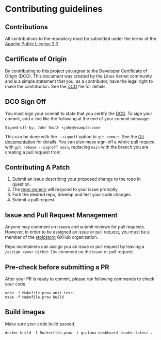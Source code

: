 # Contributing guidelines

## Contributions

All contributions to the repository must be submitted under the terms of the [Apache Public License 2.0](https://www.apache.org/licenses/LICENSE-2.0).

## Certificate of Origin

By contributing to this project you agree to the Developer Certificate of
Origin (DCO). This document was created by the Linux Kernel community and is a
simple statement that you, as a contributor, have the legal right to make the
contribution. See the [DCO](DCO) file for details.

## DCO Sign Off

You must sign your commit to state that you certify the [DCO](DCO). To sign your commit, add a line like the following at the end of your commit message:

```
Signed-off-by: John Smith <john@example.com>
```

This can be done with the `--signoff` option to `git commit`. See the [Git documentation](https://git-scm.com/docs/git-commit#Documentation/git-commit.txt--s) for details. You can also mass sign-off a whole pull request with `git rebase --signoff main`, replacing `main` with the branch you are creating a pull request from.

## Contributing A Patch

1. Submit an issue describing your proposed change to the repo in question.
1. The [repo owners](OWNERS) will respond to your issue promptly.
1. Fork the desired repo, develop and test your code changes.
1. Submit a pull request.

## Issue and Pull Request Management

Anyone may comment on issues and submit reviews for pull requests. However, in
order to be assigned an issue or pull request, you must be a member of the
[stolostorn](https://github.com/stolostorn) GitHub organization.

Repo maintainers can assign you an issue or pull request by leaving a
`/assign <your Github ID>` comment on the issue or pull request.

## Pre-check before submitting a PR

After your PR is ready to commit, please run following commands to check your code.

```shell
make -f Makefile.prow unit-tests
make -f Makefile.prow build
```

## Build images

Make sure your code build passed.

```shell
docker build -f Dockerfile.prow -t grafana-dashboard-loader:latest .
```